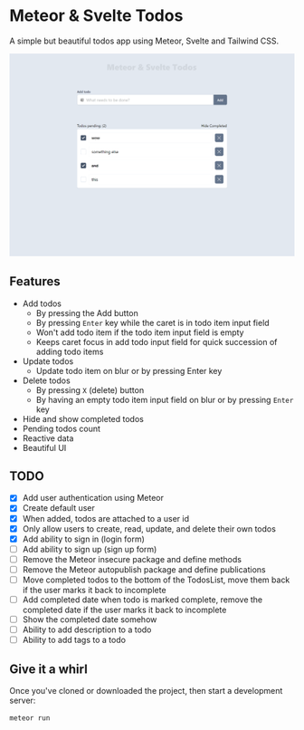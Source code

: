 # Meteor & Svelte Todos

A simple but beautiful todos app using Meteor, Svelte and Tailwind CSS.

![Screenshot of Meteor & Svelte Todos](./meteor-svelte-todos-screenshot.png)

## Features

- Add todos
    - By pressing the Add button
    - By pressing `Enter` key while the caret is in todo item input field
    - Won't add todo item if the todo item input field is empty
    - Keeps caret focus in add todo input field for quick succession of adding todo items
- Update todos
    - Update todo item on blur or by pressing Enter key
- Delete todos
    - By pressing `X` (delete) button
    - By having an empty todo item input field on blur or by pressing `Enter` key
- Hide and show completed todos
- Pending todos count
- Reactive data
- Beautiful UI

## TODO
- [X] Add user authentication using Meteor
- [X] Create default user
- [X] When added, todos are attached to a user id
- [X] Only allow users to create, read, update, and delete their own todos
- [X] Add ability to sign in (login form)
- [ ] Add ability to sign up (sign up form)
- [ ] Remove the Meteor insecure package and define methods
- [ ] Remove the Meteor autopublish package and define publications
- [ ] Move completed todos to the bottom of the TodosList, move them back if the user marks it back to incomplete
- [ ] Add completed date when todo is marked complete, remove the completed date if the user marks it back to incomplete
- [ ] Show the completed date somehow
- [ ] Ability to add description to a todo
- [ ] Ability to add tags to a todo

## Give it a whirl

Once you've cloned or downloaded the project, then start a development server:

```bash
meteor run
```